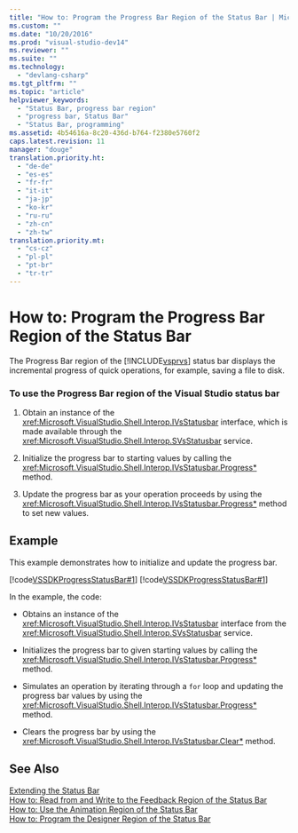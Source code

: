 ```yaml
---
title: "How to: Program the Progress Bar Region of the Status Bar | Microsoft Docs"
ms.custom: ""
ms.date: "10/20/2016"
ms.prod: "visual-studio-dev14"
ms.reviewer: ""
ms.suite: ""
ms.technology: 
  - "devlang-csharp"
ms.tgt_pltfrm: ""
ms.topic: "article"
helpviewer_keywords: 
  - "Status Bar, progress bar region"
  - "progress bar, Status Bar"
  - "Status Bar, programming"
ms.assetid: 4b54616a-8c20-436d-b764-f2380e5760f2
caps.latest.revision: 11
manager: "douge"
translation.priority.ht: 
  - "de-de"
  - "es-es"
  - "fr-fr"
  - "it-it"
  - "ja-jp"
  - "ko-kr"
  - "ru-ru"
  - "zh-cn"
  - "zh-tw"
translation.priority.mt: 
  - "cs-cz"
  - "pl-pl"
  - "pt-br"
  - "tr-tr"
---
```

# How to: Program the Progress Bar Region of the Status Bar
The Progress Bar region of the [!INCLUDE[vsprvs](../code-quality/includes/vsprvs_md.md)] status bar displays the incremental progress of quick operations, for example, saving a file to disk.  
  
### To use the Progress Bar region of the Visual Studio status bar  
  
1.  Obtain an instance of the <xref:Microsoft.VisualStudio.Shell.Interop.IVsStatusbar> interface, which is made available through the <xref:Microsoft.VisualStudio.Shell.Interop.SVsStatusbar> service.  
  
2.  Initialize the progress bar to starting values by calling the <xref:Microsoft.VisualStudio.Shell.Interop.IVsStatusbar.Progress*> method.  
  
3.  Update the progress bar as your operation proceeds by using the <xref:Microsoft.VisualStudio.Shell.Interop.IVsStatusbar.Progress*> method to set new values.  
  
## Example  
 This example demonstrates how to initialize and update the progress bar.  
  
 [!code[VSSDKProgressStatusBar#1](../misc/codesnippet/CSharp/how-to--program-the-progress-bar-region-of-the-status-bar_1.cs)]
[!code[VSSDKProgressStatusBar#1](../misc/codesnippet/VisualBasic/how-to--program-the-progress-bar-region-of-the-status-bar_1.vb)]  
  
 In the example, the code:  
  
-   Obtains an instance of the <xref:Microsoft.VisualStudio.Shell.Interop.IVsStatusbar> interface from the <xref:Microsoft.VisualStudio.Shell.Interop.SVsStatusbar> service.  
  
-   Initializes the progress bar to given starting values by calling the <xref:Microsoft.VisualStudio.Shell.Interop.IVsStatusbar.Progress*> method.  
  
-   Simulates an operation by iterating through a `for` loop and updating the progress bar values by using the <xref:Microsoft.VisualStudio.Shell.Interop.IVsStatusbar.Progress*> method.  
  
-   Clears the progress bar by using the <xref:Microsoft.VisualStudio.Shell.Interop.IVsStatusbar.Clear*> method.  
  
## See Also  
 [Extending the Status Bar](../extensibility/extending-the-status-bar.md)   
 [How to: Read from and Write to the Feedback Region of the Status Bar](../misc/how-to--read-from-and-write-to-the-feedback-region-of-the-status-bar.md)   
 [How to: Use the Animation Region of the Status Bar](../misc/how-to--use-the-animation-region-of-the-status-bar.md)   
 [How to: Program the Designer Region of the Status Bar](../misc/how-to--program-the-designer-region-of-the-status-bar.md)